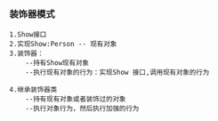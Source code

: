 ### 装饰器模式

    1.Show接口
    2.实现Show:Person -- 现有对象
    3.装饰器：
        --持有Show现有对象
        --执行现有对象的行为：实现Show 接口,调用现有对象的行为

    4.继承装饰器类
        --持有现有对象或者装饰过的对象        
        --执行对象行为，然后执行加强的行为
